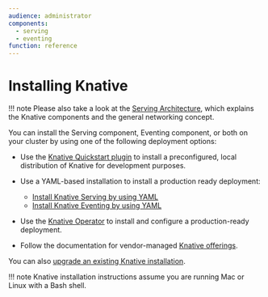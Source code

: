 ```yaml
---
audience: administrator
components:
  - serving
  - eventing
function: reference
---
```


# Installing Knative

!!! note
    Please also take a look at the [Serving Architecture](../serving/architecture.md), which explains the Knative components and the general networking concept.

You can install the Serving component, Eventing component, or both on your
cluster by using one of the following deployment options:

- Use the [Knative Quickstart plugin](quickstart-install.md) to install a
preconfigured, local distribution of Knative for development purposes.

- Use a YAML-based installation to install a production ready deployment:
    - [Install Knative Serving by using YAML](yaml-install/serving/install-serving-with-yaml.md)
    - [Install Knative Eventing by using YAML](yaml-install/eventing/install-eventing-with-yaml.md)

- Use the [Knative Operator](operator/knative-with-operators.md) to install and
configure a production-ready deployment.

- Follow the documentation for vendor-managed [Knative offerings](knative-offerings.md).

You can also [upgrade an existing Knative installation](upgrade/README.md).

!!! note
    Knative installation instructions assume you are running Mac or Linux with a Bash shell.
<!-- TODO: Link to provisioning guide for advanced installation -->
